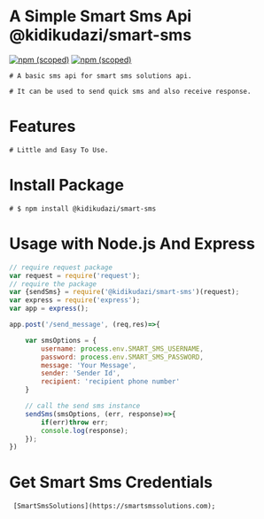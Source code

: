 # A Simple Smart Sms Api @kidikudazi/smart-sms

[![npm (scoped)](https://img.shields.io/npm/v/@kidikudazi/smart-sms.svg)](https://www.npmjs.com/package/@kidikudazi/smart-sms)
[![npm (scoped)](https://img.shields.io/badge/npm-@kidikudazi/smart--sms-brightgreen.svg)](https://www.npmjs.com/package/@kidikudazi/smart-sms)
```
# A basic sms api for smart sms solutions api.

# It can be used to send quick sms and also receive response.
```

# Features 
```
# Little and Easy To Use.
```
# Install Package
```
# $ npm install @kidikudazi/smart-sms
```

# Usage with Node.js And Express
```js
// require request package
var request = require('request');
// require the package
var {sendSms} = require('@kidikudazi/smart-sms')(request);
var express = require('express');
var app = express();

app.post('/send_message', (req,res)=>{

	var smsOptions = {
		username: process.env.SMART_SMS_USERNAME,
		password: process.env.SMART_SMS_PASSWORD,
		message: 'Your Message',
		sender: 'Sender Id',
		recipient: 'recipient phone number'
	}

	// call the send sms instance
	sendSms(smsOptions, (err, response)=>{
		if(err)throw err;
		console.log(response);
	});
})
```
# Get Smart Sms Credentials
```
 [SmartSmsSolutions](https://smartsmssolutions.com);
```